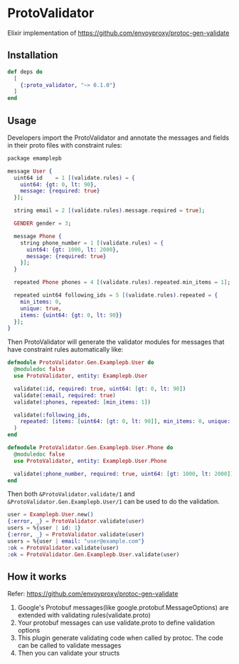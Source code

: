# ProtoValidator

Elixir implementation of https://github.com/envoyproxy/protoc-gen-validate

## Installation

```elixir
def deps do
  [
    {:proto_validator, "~> 0.1.0"}
  ]
end
```

## Usage
Developers import the ProtoValidator and annotate the messages and fields in their proto files with constraint rules:

``` Elixir
package emamplepb

message User {
  uint64 id    = 1 [(validate.rules) = {
    uint64: {gt: 0, lt: 90},
    message: {required: true}
  }];

  string email = 2 [(validate.rules).message.required = true];

  GENDER gender = 3;

  message Phone {
    string phone_number = 1 [(validate.rules) = {
      uint64: {gt: 1000, lt: 2000}, 
      message: {required: true}
    }];
  }

  repeated Phone phones = 4 [(validate.rules).repeated.min_items = 1];

  repeated uint64 following_ids = 5 [(validate.rules).repeated = {
    min_items: 0,
    unique: true,
    items: {uint64: {gt: 0, lt: 90}}
  }];
}
```
Then ProtoValidator will generate the validator modules for messages that have constraint rules automatically like:
``` Elixir
defmodule ProtoValidator.Gen.Examplepb.User do
  @moduledoc false
  use ProtoValidator, entity: Examplepb.User

  validate(:id, required: true, uint64: [gt: 0, lt: 90])
  validate(:email, required: true)
  validate(:phones, repeated: [min_items: 1])

  validate(:following_ids,
    repeated: [items: [uint64: [gt: 0, lt: 90]], min_items: 0, unique: true]
  )
end

defmodule ProtoValidator.Gen.Examplepb.User.Phone do
  @moduledoc false
  use ProtoValidator, entity: Examplepb.User.Phone

  validate(:phone_number, required: true, uint64: [gt: 1000, lt: 2000])
end
```
Then both `&ProtoValidator.validate/1` and `&ProtoValidator.Gen.Examplepb.User/1` can be used to do the validation.
``` Elixir
user = Examplepb.User.new()
{:error, _} = ProtoValidator.validate(user)
users = %{user | id: 1}
{:error, _} = ProtoValidator.validate(user)
users = %{user | email: "user@example.com"}
:ok = ProtoValidator.validate(user)
:ok = ProtoValidator.Gen.Examplepb.User.validate(user)
```

## How it works

Refer: https://github.com/envoyproxy/protoc-gen-validate

1. Google's Protobuf messages(like google.protobuf.MessageOptions) are extended with
validating rules(validate.proto)
2. Your protobuf messages can use validate.proto to define validation options
3. This plugin generate validating code when called by protoc. The code can be called
to validate messages
4. Then you can validate your structs
